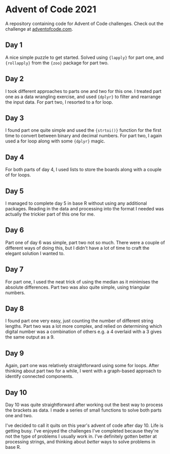 # Advent of Code 2021

A repository containing code for Advent of Code challenges. Check out the challenge at [adventofcode.com](https://adventofcode.com/). 


## Day 1
A nice simple puzzle to get started. Solved using `{lapply}` for part one, and `{rollapply}` from the `{zoo}` package for part two.

## Day 2
I took different approaches to parts one and two for this one. I treated part one as a data wrangling exercise, and used `{dplyr}` to filter and rearrange the input data. For part two, I resorted to a for loop.

## Day 3
I found part one quite simple and used the `{strtoi()}` function for the first time to convert between binary and decimal numbers. For part two, I again used a for loop along with some `{dplyr}` magic.

## Day 4
For both parts of day 4, I used lists to store the boards along with a couple of for loops.

## Day 5
I managed to complete day 5 in base R without using any additional packages. Reading in the data and processing into the format I needed was actually the trickier part of this one for me.

## Day 6
Part one of day 6 was simple, part two not so much. There were a couple of different ways of doing this, but I didn't have a lot of time to craft the elegant solution I wanted to.  

## Day 7
For part one, I used the neat trick of using the median as it minimises the absolute differences. Part two was also quite simple, using triangular numbers.

## Day 8
I found part one very easy, just counting the number of different string lengths. Part two was a lot more complex, and relied on determining which digital number was a combination of others e.g. a 4 overlaid with a 3 gives the same output as a 9.

## Day 9
Again, part one was relatively straightforward using some for loops. After thinking about part two for a while, I went with a graph-based approach to identify connected components.

## Day 10
Day 10 was quite straightforward after working out the best way to process the brackets as data. I made a series of small functions to solve both parts one and two.


I've decided to call it quits on this year's advent of code after day 10. Life is getting busy. I've enjoyed the challenges I've completed because they're not the type of problems I usually work in. I've definitely gotten better at processing strings, and thinking about *better* ways to solve problems in base R.


